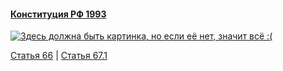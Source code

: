 #### [Конституция РФ 1993](https://lalawland.github.io/eurasia/russia/const)

[![Здесь должна быть картинка, но если её нет, значит всё :(](https://sun9-west.userapi.com/sun9-47/s/v1/ig2/u_3pJXAFpCzZSSCn8XSQY5O4BNUm5uofnMRR2IwMhEJ2WNCyXUZTDpMMposRU1tuJyaA6YwCZ6hPgnMrnuQ70yHE.jpg?size=1280x720&quality=95&type=album)](https://sun9-west.userapi.com/sun9-47/s/v1/ig2/u_3pJXAFpCzZSSCn8XSQY5O4BNUm5uofnMRR2IwMhEJ2WNCyXUZTDpMMposRU1tuJyaA6YwCZ6hPgnMrnuQ70yHE.jpg?size=1280x720&quality=95&type=album)

[Статья 66](https://lalawland.github.io/eurasia/russia/const/art66) | [Статья 67.1](https://lalawland.github.io/eurasia/russia/const/art67.1)
